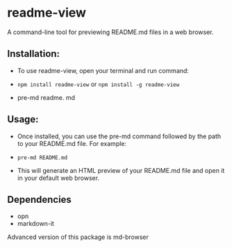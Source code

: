 # readme-view
A command-line tool for previewing README.md files in a web browser.

## Installation:
- To use readme-view, open your terminal and run command:
  
- `npm install readme-view` or `npm install -g readme-view`
  
- pre-md readme. md

## Usage:
- Once installed, you can use the pre-md command followed by the path to your README.md file. For example:
  
-  `pre-md README.md`

- This will generate an HTML preview of your README.md file and open it in your default web browser.

## Dependencies
- opn
- markdown-it

Advanced version of this package is md-browser

